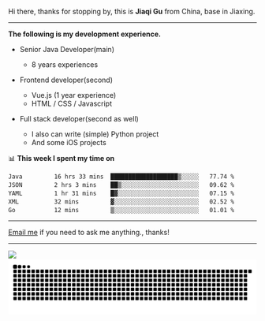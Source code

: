 Hi there, thanks for stopping by, this is **Jiaqi Gu** from China, base in Jiaxing.

---

**The following is my development experience.**

- Senior Java Developer(main)
  - 8 years experiences

- Frontend developer(second)
  - Vue.js (1 year experience)
  - HTML / CSS / Javascript
  
- Full stack developer(second as well)
  - I also can write (simple) Python project
  - And some iOS projects

📊 **This week I spent my time on**
<!--START_SECTION:waka-->

```txt
Java         16 hrs 33 mins  ███████████████████▒░░░░░   77.74 %
JSON         2 hrs 3 mins    ██▒░░░░░░░░░░░░░░░░░░░░░░   09.62 %
YAML         1 hr 31 mins    █▓░░░░░░░░░░░░░░░░░░░░░░░   07.15 %
XML          32 mins         ▓░░░░░░░░░░░░░░░░░░░░░░░░   02.52 %
Go           12 mins         ▒░░░░░░░░░░░░░░░░░░░░░░░░   01.01 %
```

<!--END_SECTION:waka-->

---

[Email me](mailto:htk2klwgr@mozmail.com?subject=Hiring_from_GitHub) if you need to ask me anything., thanks!

---

![]( https://visitor-badge.glitch.me/badge?page_id=githubgujiaqi)
![]( https://github.com/droid-Q/droid-Q/raw/output/github-contribution-grid-snake.svg#gh-dark-mode-only)
